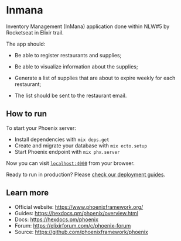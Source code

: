 # Inmana

Inventory Management (InMana) application done within NLW#5 by Rocketseat in Elixir trail.

The app should:

- Be able to register restaurants and supplies;

- Be able to visualize information about the supplies;

- Generate a list of supplies that are about to expire weekly for each restaurant;

- The list should be sent to the restaurant email.


## How to run
To start your Phoenix server:

  * Install dependencies with `mix deps.get`
  * Create and migrate your database with `mix ecto.setup`
  * Start Phoenix endpoint with `mix phx.server`

Now you can visit [`localhost:4000`](http://localhost:4000) from your browser.

Ready to run in production? Please [check our deployment guides](https://hexdocs.pm/phoenix/deployment.html).

## Learn more

  * Official website: https://www.phoenixframework.org/
  * Guides: https://hexdocs.pm/phoenix/overview.html
  * Docs: https://hexdocs.pm/phoenix
  * Forum: https://elixirforum.com/c/phoenix-forum
  * Source: https://github.com/phoenixframework/phoenix
